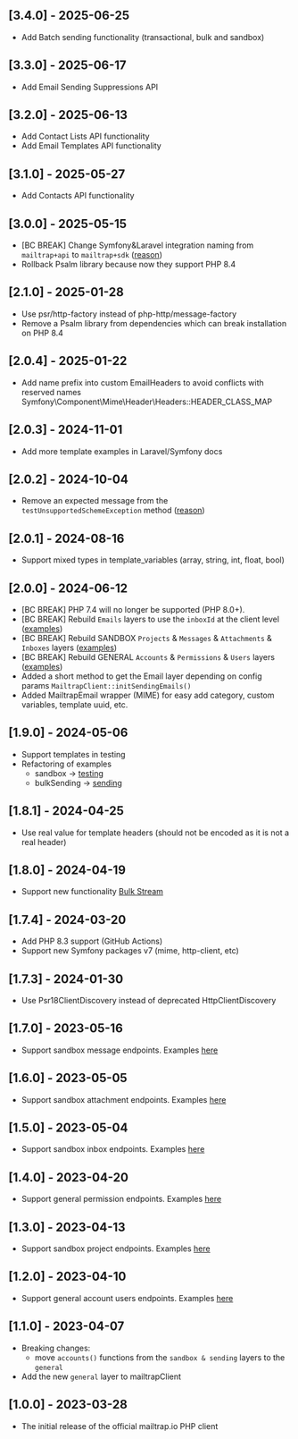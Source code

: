 ## [3.4.0] - 2025-06-25
- Add Batch sending functionality (transactional, bulk and sandbox)

## [3.3.0] - 2025-06-17
- Add Email Sending Suppressions API

## [3.2.0] - 2025-06-13
- Add Contact Lists API functionality
- Add Email Templates API functionality

## [3.1.0] - 2025-05-27
- Add Contacts API functionality

## [3.0.0] - 2025-05-15

- [BC BREAK] Change Symfony&Laravel integration naming from `mailtrap+api` to `mailtrap+sdk` ([reason](https://symfony.com/packages/MailtrapMailer))
- Rollback Psalm library because now they support PHP 8.4

## [2.1.0] - 2025-01-28

- Use psr/http-factory instead of php-http/message-factory
- Remove a Psalm library from dependencies which can break installation on PHP 8.4

## [2.0.4] - 2025-01-22

- Add name prefix into custom EmailHeaders to avoid conflicts with reserved names Symfony\Component\Mime\Header\Headers::HEADER_CLASS_MAP

## [2.0.3] - 2024-11-01

- Add more template examples in Laravel/Symfony docs

## [2.0.2] - 2024-10-04

- Remove an expected message from the `testUnsupportedSchemeException` method ([reason](https://github.com/symfony/mailer/commit/a098a3fe7f42a30235b862162090900cbf787ff6))


## [2.0.1] - 2024-08-16

- Support mixed types in template_variables (array, string, int, float, bool)

## [2.0.0] - 2024-06-12
- [BC BREAK] PHP 7.4 will no longer be supported (PHP 8.0+).
- [BC BREAK] Rebuild `Emails` layers to use the `inboxId` at the client level ([examples](examples/testing/emails.php))
- [BC BREAK] Rebuild SANDBOX `Projects` & `Messages` & `Attachments` & `Inboxes`  layers ([examples](examples/testing))
- [BC BREAK] Rebuild GENERAL `Accounts` & `Permissions` & `Users` layers ([examples](examples/general))
- Added a short method to get the Email layer depending on config params `MailtrapClient::initSendingEmails()`
- Added MailtrapEmail wrapper (MIME) for easy add category, custom variables, template uuid, etc.

## [1.9.0] - 2024-05-06

- Support templates in testing
- Refactoring of examples
  - sandbox -> [testing](examples/testing)
  - bulkSending -> [sending](examples/sending)

## [1.8.1] - 2024-04-25

- Use real value for template headers (should not be encoded as it is not a real header) 

## [1.8.0] - 2024-04-19

- Support new functionality [Bulk Stream](https://help.mailtrap.io/article/113-sending-streams)

## [1.7.4] - 2024-03-20

- Add PHP 8.3 support (GitHub Actions)
- Support new Symfony packages v7 (mime, http-client, etc)

## [1.7.3] - 2024-01-30

- Use Psr18ClientDiscovery instead of deprecated HttpClientDiscovery

## [1.7.0] - 2023-05-16

- Support sandbox message endpoints. Examples [here](examples/sandbox/messages.php)


## [1.6.0] - 2023-05-05

- Support sandbox attachment endpoints. Examples [here](examples/sandbox/attachments.php)

## [1.5.0] - 2023-05-04

- Support sandbox inbox endpoints. Examples [here](examples/sandbox/inboxes.php)


## [1.4.0] - 2023-04-20

- Support general permission endpoints. Examples [here](examples/general/permissions.php)

## [1.3.0] - 2023-04-13

- Support sandbox project endpoints. Examples [here](examples/sandbox/projects.php) 

## [1.2.0] - 2023-04-10

- Support general account users endpoints. Examples [here](examples/general/users.php)

## [1.1.0] - 2023-04-07

- Breaking changes:
    - move `accounts()` functions from the `sandbox & sending` layers to the `general`
- Add the new `general` layer to mailtrapClient

## [1.0.0] - 2023-03-28

- The initial release of the official mailtrap.io PHP client
